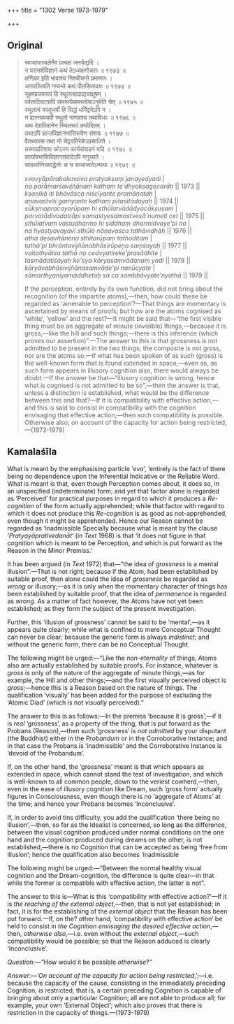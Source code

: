 +++
title = "1302 Verse 1973-1979"

+++
## Original 
>
> स्वव्यापारबलेनैव प्रत्यक्षं जनयेद्यदि ।  
> न परामर्शविज्ञानं कथं तेऽध्यक्षगोचराः ॥ १९७३ ॥  
> क्षणिका इति भावाश्च निश्चीयन्ते प्रमाणतः ।  
> अणवस्त्विति गम्यन्ते कथं पीतसितादयः ॥ १९७४ ॥  
> सूक्ष्मप्रचयरूपं हि स्थूलत्वादाद्यचाक्षुषम् ।  
> पर्वतादिवदत्रापि समस्त्येसमस्त्वेषाऽनुमेति चेत् ॥ १९७५ ॥  
> स्थूलत्वं वस्तुधर्मो हि सिद्धं धर्मिद्वयेऽपि न ।  
> न ह्यस्त्यवयवी स्थूलो नाणवश्च तथाविधाः ॥ १९७६ ॥  
> अथ देशवितानेन स्थितरूपं तथोदितम् ।  
> तथाऽपि भ्रान्तविज्ञानभासिरूपेण संशयः ॥ १९७७ ॥  
> वैतथ्यात्स तथा नो चेद्व्यतिरेकेऽप्रसाधिते ।  
> तस्मादतिशयः कोऽस्य कार्यसंवादनं यदि ॥ १९७८ ॥  
> कार्यावभासिविज्ञानसंवादेऽपि ननूच्यते ।  
> सामर्थ्यनियमाद्धेतोः स च सम्भाव्यतेऽन्यथा ॥ १९७९ ॥ 
>
> *svavyāpārabalenaiva pratyakṣaṃ janayedyadi* \|  
> *na parāmarśavijñānaṃ kathaṃ te'dhyakṣagocarāḥ* \|\| 1973 \|\|  
> *kṣaṇikā iti bhāvāśca niścīyante pramāṇataḥ* \|  
> *aṇavastviti gamyante kathaṃ pītasitādayaḥ* \|\| 1974 \|\|  
> *sūkṣmapracayarūpaṃ hi sthūlatvādādyacākṣuṣam* \|  
> *parvatādivadatrāpi samastyesamastveṣā'numeti cet* \|\| 1975 \|\|  
> *sthūlatvaṃ vastudharmo hi siddhaṃ dharmidvaye'pi na* \|  
> *na hyastyavayavī sthūlo nāṇavaśca tathāvidhāḥ* \|\| 1976 \|\|  
> *atha deśavitānena sthitarūpaṃ tathoditam* \|  
> *tathā'pi bhrāntavijñānabhāsirūpeṇa saṃśayaḥ* \|\| 1977 \|\|  
> *vaitathyātsa tathā no cedvyatireke'prasādhite* \|  
> *tasmādatiśayaḥ ko'sya kāryasaṃvādanaṃ yadi* \|\| 1978 \|\|  
> *kāryāvabhāsivijñānasaṃvāde'pi nanūcyate* \|  
> *sāmarthyaniyamāddhetoḥ sa ca sambhāvyate'nyathā* \|\| 1979 \|\| 
>
> If the perception, entirely by its own function, did not bring about the recognition (of the impartite atoms),—then, how could these be regarded as ‘amenable to perception’?—That things are momentary is ascertained by means of proofs; but how are the atoms cognised as ‘white’, ‘yellow’ and the rest?—It might be said that—“the first visible thing must be an aggregate of minute (invisible) things,—because it is gross,—like the hill and such things;—there is this inference (which proves our assertion)”.—The answer to this is that grossness is not admitted to be present in the two things; the composite is not gross, nor are the atoms so.—If what has been spoken of as such (gross) is the well-known form that is found extended in space,—even so, as such form appears in illusory cognition also, there would always be doubt.—If the answer be that—“illusory cognition is wrong, hence what is cognised is not admitted to be so”,—then the answer is that, unless a distinction is established, what would be the difference between this and that?—If it is compatibility with effective action,—and this is said to consist in compatibility with the cognition envisaging that effective action,—then such compatibility is possible. Otherwise also; on account of the capacity for action being restricted,—(1973-1979)



## Kamalaśīla

What is meant by the emphasising particle ‘*eva*’, ‘entirely is the fact of there being no dependence upon the Inferential Indicative or the Reliable Word. What is meant is that, even though Perception comes about, it does so, in an unspecified (indeterminate) form; and yet that factor alone is regarded as ‘Perceived’ for practical purposes in regard to which it produces a *Re-cognition* of the form actually apprehended; while that factor with regard to which it does not produce this *Re-cognition* is as good as not-apprehended, even though it might be apprehended. Hence our Reason cannot be regarded as ‘inadmissible Specially because what is meant by the clause ‘*Pratyayāprativedanāt*’ (in *Text* 1968) is that ‘it does not figure in that cognition which is meant to be Perception, and which is put forward as the Reason in the Minor Premiss.’

It has been argued (in *Text* 1972) that—“the idea of *grossness* is a mental illusion”.—That is not right; because if the Atom, had been established by suitable proof, then alone could the idea of *grossness* be regarded as *wrong* or illusory;—as it is only when the momentary character of things has been established by suitable proof, that the idea of *permanence* is regarded as *wrong*. As a matter of fact however, the Atoms have not yet been established; as they form the subject of the present investigation.

Further, this ‘illusion of grossness’ cannot be said to be ‘mental’,—as it appears quite clearly; while what is confined to mere Conceptual Thought can never be clear; because the generic form is always *indistinct*; and without the generic form, there can be no Conceptual Thought.

The following might be urged:—“Like the *non-eternality* of things, Atoms also are actually established by suitable proofs. For instance, whatever is *gross* is only of the nature of the aggregate of minute things,—as for example, the Hill and other things;—and the first visually perceived object is *gross*;—hence this is a Reason based on the nature of things. The qualification ‘visually’ has been added for the purpose of excluding the ‘Atomic Diad’ (which is not *visually* perceived).”

The answer to this is as follows:—In the premiss ‘because it is gross’,—if it is *real* ‘grossness’, as a property of the thing, that is put forward as the Probans (Reason),—then such ‘grossness’ is *not admitted* by your disputant (the Buddhist) either in the *Probandum* or in the Corroborative Instance; and in that case the Probans is ‘inadmissible’ and the Corroborative Instance is ‘devoid of the Probandum’.

If, on the other hand, the ‘grossness’ meant is that which appears as extended in space, which cannot stand the test of investigation, and which is well-known to all common people, down to the veriest cowherd,—then, even in the ease of illusory cognition like Dream, such ‘gross form’ actually figures in Consciousness, even though there is no ‘aggregate of Atoms’ at the time; and hence your Probans becomes ‘Inconclusive’.

If, in order to avoid tins difficulty, you add the qualification ‘there being no illusion’,—then, so far as the Idealist is concerned, so long as the difference, between the visual cognition produced under normal conditions on the one hand and the cognition produced during dreams on the other, is not established,—there is no Cognition that can be accepted as being ‘free from illusion’; hence the qualification also becomes ‘inadmissible

The following might be urged:—“Between the normal healthy visual cognition and the Dream-cognition, the difference is quite clear—in that while the former is compatible with effective action, the latter is not”.

The answer to this is—What is this ‘compatibility with effective action?’—If it is *the reaching of the external object*,—then, that is not yet established; in fact, it is for the establishing of the *external* *object* that the Reason has been put forward.—If, on the? other hand, ‘compatibility with effective action’ be held to consist in *the Cognition envisaging* *the* *desired* *effective* *action*,—then, *otherwise also*,—i.e. even without the *external* *object*,—such compatibility would be possible; so that the Reason adduced is clearly ‘Inconclusive’.

*Question*:—“How would it be possible *otherwise*?”

*Answer*:—‘*On account of the capacity for action being restricted*,’;—i.e. because the capacity of the cause, consisting in the immediately preceding Cognition, is restricted; that is, a certain preceding Cognition is capable of bringing about only a particular Cognition; all are not able to produce all; for example, your own ‘External Object’; which also proves that there is restriction in the capacity of things.—(1973-1979)


